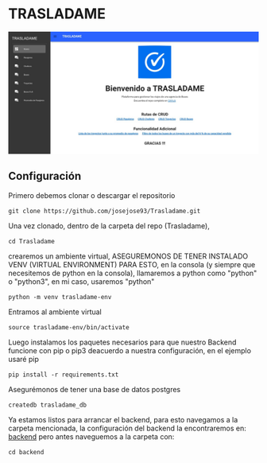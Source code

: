# TRASLADAME
![Screenshot](trasladame-home.jpeg)

## Configuración
Primero debemos clonar o descargar el repositorio
```
git clone https://github.com/josejose93/Trasladame.git
```

Una vez clonado, dentro de la carpeta del repo (Trasladame),
```
cd Trasladame
```
 
crearemos un ambiente virtual, ASEGUREMONOS DE TENER INSTALADO VENV (VIRTUAL ENVIRONMENT) PARA ESTO, en la consola (y siempre que necesitemos de python en la consola), llamaremos a python como "python" o "python3", en mi caso, usaremos "python"

```
python -m venv trasladame-env
```
Entramos al ambiente virtual
```
source trasladame-env/bin/activate
```

Luego instalamos los paquetes necesarios para que nuestro Backend funcione con pip o pip3 deacuerdo a nuestra configuración, en el ejemplo usaré pip

```
pip install -r requirements.txt
```

Asegurémonos de tener una base de datos postgres
```
createdb trasladame_db
```

Ya estamos listos para arrancar el backend, para esto navegamos a la carpeta mencionada, la configuración del backend la encontraremos en: [backend](https://github.com/josejose93/Trasladame/tree/main/backend) pero antes naveguemos a la carpeta con:
```
cd backend
```
